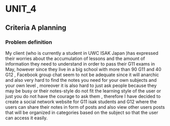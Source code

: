 # UNIT_4
## Criteria A planning

### Problem definition
My client (who is currently a student in UWC ISAK Japan )has expressed  their worries about the accumulation of lessons and the amount of information they need to understand in order to pass their G11 exams in May, however since they live in a big school with more than 90 G11 and 40 G12 , Facebook group chat seem to not be adequate since it will anarchic and also very hard to find the notes you need for your own subjects and your own level , moreover it is also hard to just ask people  because they may be busy or their notes-style do not fit the learning style of the user or just you do not have the courage to ask them , therefore  I have decided to create a social network website for  G11 isak students and G12 where the users can share their notes in form of posts and also view other users posts that will be organized in categories based on the subject so that the user can access it easily.








